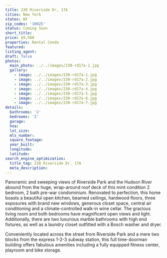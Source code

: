 ```yaml
---
title: 230 Riverside Dr, 17A
cities: New York
states: NY
zip_codes: '10025'
status: Coming Soon
short_title:
price: $9,500
properties: Rental Condo
featured:
listing_agent:
draft: false
photos:
  main_photo: ../../images/230-rd17a-1.jpg
  gallery:
    - image: ../../images/230-rd17a-1.jpg
    - image: ../../images/230-rd17a-2.jpg
    - image: ../../images/230-rd17a-3.jpg
    - image: ../../images/230-rd17a-4.jpg
    - image: ../../images/230-rd17a-5.jpg
    - image: ../../images/230-rd17a-6.jpg
    - image: ../../images/230-rd17a-7.jpg
details:
  bathrooms: '2'
  bedrooms: '2'
  garage:
  hoa:
  lot_size:
  mls_number:
  square_footage:
  year_built:
  longitude:
  latitude:
search_engine_optimization:
  title_tag: 230 Riverside Dr, 17A
  meta_description:
---
```


Panoramic and sweeping views of Riverside Park and the Hudson River abound from the huge, wrap-around roof deck of this mint condition 2 bedroom, 2 bath pre-war condominium. Renovated to perfection, this home boasts a beautiful open kitchen, beamed ceilings, hardwood floors, three exposures with brand new windows, generous closet space, central air conditioning and a climate-controlled walk-in wine cellar. The gracious living room and both bedrooms have magnificent open views and light. Additionally, there are two luxurious marble bathrooms with high end fixtures, as well as a laundry closet outfitted with a Bosch washer and dryer.

Conveniently located across the street from Riverside Park and a mere two blocks from the express 1-2-3 subway station, this full time-doorman building offers fabulous amenities including a fully equipped fitness center, playroom and bike storage.
